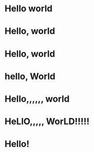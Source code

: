 # Hello world

# Hello, world

# Hello, world

# hello, World

# Hello,,,,,, world

# HeLlO,,,,, WorLD!!!!!

# Hello!
